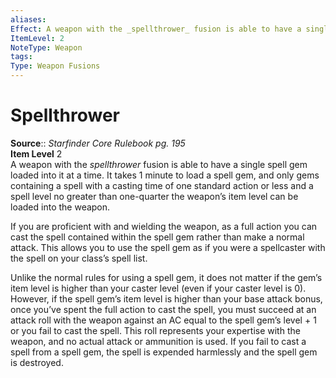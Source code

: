 ```yaml
---
aliases: 
Effect: A weapon with the _spellthrower_ fusion is able to have a single spell gem loaded into it at a time. It takes 1 minute to load a spell gem, and only gems containing a spell with a casting time of one standard action or less and a spell level no greater than one-quarter the weapon’s item level can be loaded into the weapon. If you are proficient with and wielding the weapon, as a full action you can cast the spell contained within the spell gem rather than make a normal attack. This allows you to use the spell gem as if you were a spellcaster with the spell on your class’s spell list. Unlike the normal rules for using a spell gem, it does not matter if the gem’s item level is higher than your caster level (even if your caster level is 0). However, if the spell gem’s item level is higher than your base attack bonus, once you’ve spent the full action to cast the spell, you must succeed at an attack roll with the weapon against an AC equal to the spell gem’s level + 1 or you fail to cast the spell. This roll represents your expertise with the weapon, and no actual attack or ammunition is used. If you fail to cast a spell from a spell gem, the spell is expended harmlessly and the spell gem is destroyed.
ItemLevel: 2
NoteType: Weapon
tags: 
Type: Weapon Fusions
---
```


# Spellthrower

**Source**:: _Starfinder Core Rulebook pg. 195_  
**Item Level** 2  
A weapon with the _spellthrower_ fusion is able to have a single spell gem loaded into it at a time. It takes 1 minute to load a spell gem, and only gems containing a spell with a casting time of one standard action or less and a spell level no greater than one-quarter the weapon’s item level can be loaded into the weapon.  
  
If you are proficient with and wielding the weapon, as a full action you can cast the spell contained within the spell gem rather than make a normal attack. This allows you to use the spell gem as if you were a spellcaster with the spell on your class’s spell list.  
  
Unlike the normal rules for using a spell gem, it does not matter if the gem’s item level is higher than your caster level (even if your caster level is 0). However, if the spell gem’s item level is higher than your base attack bonus, once you’ve spent the full action to cast the spell, you must succeed at an attack roll with the weapon against an AC equal to the spell gem’s level + 1 or you fail to cast the spell. This roll represents your expertise with the weapon, and no actual attack or ammunition is used. If you fail to cast a spell from a spell gem, the spell is expended harmlessly and the spell gem is destroyed.
